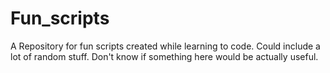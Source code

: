 # Fun_scripts

A Repository for fun scripts created while learning to code. Could include a lot of random stuff. 
Don't know if something here would be actually useful. 
